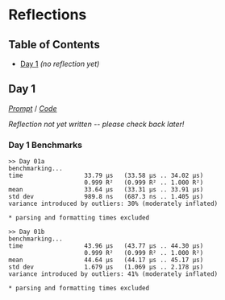 Reflections
===========

<!--
This file generated by the build script at ./Build.hs from the files in
./reflections.  If you want to edit this, edit those instead!
-->

Table of Contents
-----------------

* [Day 1](#day-1) *(no reflection yet)*

Day 1
------

<!--
This section is generated and compiled by the build script at ./Build.hs from
the file `./reflections/day01.md`.  If you want to edit this, edit
that file instead!
-->

*[Prompt][d01p]* / *[Code][d01g]*

[d01p]: https://adventofcode.com/2017/day/1
[d01g]: https://github.com/egnwd/advent/blob/2017/src/AOC/Challenge/Day01.hs

*Reflection not yet written -- please check back later!*

### Day 1 Benchmarks

```
>> Day 01a
benchmarking...
time                 33.79 μs   (33.58 μs .. 34.02 μs)
                     0.999 R²   (0.999 R² .. 1.000 R²)
mean                 33.64 μs   (33.31 μs .. 33.91 μs)
std dev              989.8 ns   (687.3 ns .. 1.405 μs)
variance introduced by outliers: 30% (moderately inflated)

* parsing and formatting times excluded

>> Day 01b
benchmarking...
time                 43.96 μs   (43.77 μs .. 44.30 μs)
                     0.999 R²   (0.999 R² .. 1.000 R²)
mean                 44.64 μs   (44.17 μs .. 45.17 μs)
std dev              1.679 μs   (1.069 μs .. 2.178 μs)
variance introduced by outliers: 41% (moderately inflated)

* parsing and formatting times excluded
```

